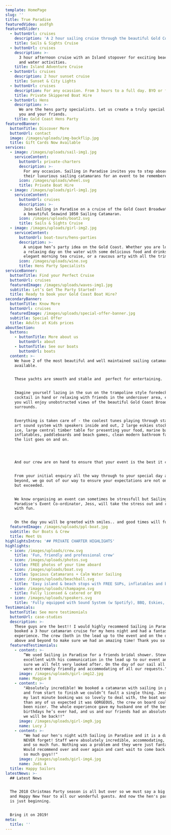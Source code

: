 ```yaml
---
template: HomePage
slug: ''
title: True Paradise
featuredVideo: asdfgh
featuredSlider:
  - buttonUrl: cruises
    description: 'A 2 hour sailing cruise through the beautiful Gold Coast Broadwater. '
    title: Sails & Sights Cruise
  - buttonUrl: cruises
    description: >-
      3 hour afternoon cruise with an Island stopover for exciting beach games
      and water activities.
    title: Island Adventure Cruise
  - buttonUrl: cruises
    description: 2 hour sunset cruise
    title: Sunset & City Lights
  - buttonUrl: cruises
    description: For any ocassion. From 3 hours to a full day. BYO or fully catered.
    title: Private Skippered Boat Hire
  - buttonUrl: Hens
    description: >-
      We are the hens party specialists. Let us create a truly special event for
      you and your friends.
    title: Gold Coast Hens Party
featuredBanner:
  buttonTitle: Discover More
  buttonUrl: contact
  image: /images/uploads/img-backflip.jpg
  title: Gift Cards Now Available
services:
  - image: /images/uploads/sail-img1.jpg
    serviceContent:
      buttonUrl: private-charters
      description: >-
        For any occasion. Sailing in Paradise invites you to step aboard one of
        their luxurious sailing catamarans for an event to be remembered .
      icon: /images/uploads/wheel.svg
      title: Private Boat Hire
  - image: /images/uploads/girl-img1.jpg
    serviceContent:
      buttonUrl: cruises
      description: >-
        Join Sailing in Paradise on a cruise of the Gold Coast Broadwater aboard
        a beautiful Seawind 1050 Sailing Catamaran.
      icon: /images/uploads/boat2.svg
      title: Sails & Sights Cruise
  - image: /images/uploads/girl-img2.jpg
    serviceContent:
      buttonUrl: boat-tours/hens-parties
      description: >-
        A unique hen’s party idea on the Gold Coast. Whether you are looking for
        a relaxing day on the water with some delicious food and drinks, an
        elegant morning tea cruise, or a raucous arty with all the trimmings...
      icon: /images/uploads/wine.svg
      title: Hens Party Specialists
serviceBanner:
  buttonTitle: Find your Perfect Cruise
  buttonUrl: cruises
  featuredImage: /images/uploads/waves-img1.jpg
  subtitle: Let’s Get The Party Started!
  title: Ready to book your Gold Coast Boat Hire?
secondaryBanner:
  buttonTitle: Know More
  buttonUrl: cruises
  featuredImage: /images/uploads/special-offer-banner.jpg
  subtitle: Special Offer
  title: Adults at Kids prices
aboutSection:
  buttons:
    - buttonTitle: More about us
      buttonUrl: about
    - buttonTitle: See our boats
      buttonUrl: boats
  content: >-
    We have 2 of the most beautiful and well maintained sailing catamarans
    available.


    These yachts are smooth and stable and  perfect for entertaining.


    Imagine yourself lazing in the sun on the trampoline style foredeck with a
    cocktail in hand or relaxing with friends in the undercover area, either way
    you will enjoy unobstructed views of the beautiful Gold Coast Broadwater and
    surrounds.


    Everything is taken care of - the coolest tunes playing through state of the
    art sound system with speakers inside and out, 2 large eskies stocked with
    ice, large central timber table for presenting your food, marine barbecue,
    inflatables, paddleboards and beach games, clean modern bathroom facilities,
    the list goes on and on.




    And our crew are on hand to ensure that your event is the best it can be.


    From your initial enquiry all the way through to your special day and
    beyond, we go out of our way to ensure your expectations are not only met
    but exceeded.


    We know organising an event can sometimes be stressfull but Sailing In
    Paradise's Event Co-ordinator, Jess, will take the stress out and replace it
    with fun.


    On the day you will be greeted with smiles.. and good times will follow.
  featuredImage: /images/uploads/ppl-boat.jpg
  subtitle: Our Boats & Crew
  title: Meet Us
highlightsIntro: '## PRIVATE CHARTER HIGHLIGHTS'
highlights:
  - icon: /images/uploads/crew.svg
    title: 'Fun, friendly and professional crew'
  - icon: /images/uploads/photos.svg
    title: FREE photos of your time aboard
  - icon: /images/uploads/boat.svg
    title: Spacious Catamarans + Calm Water Sailing
  - icon: /images/uploads/beachball.svg
    title: 'Easy island & beach stops with FREE SUPs, inflatables and beach games'
  - icon: /images/uploads/champagne.svg
    title: Fully licensed & catered or BYO
  - icon: /images/uploads/speakers.svg
    title: 'Fully equipped with Sound System (w Spotify), BBQ, Eskies, and Restroom'
Testimonials:
  buttonTitle: See more testimonials
  buttonUrl: case-studies
  description: >-
    These guys are the best!! I would highly recommend Sailing in Paradise! We
    booked a 3 hour catamaran cruise for my hens night and had a fantastic
    experience. The crew (both in the lead up to the event and on the day) went
    above and beyond to make sure we had an amazing time! Thank you so much!!
  featuredTestimonials:
    - content: >-
        “We used Sailing in Paradise for a friends bridal shower. Steve was
        excellent with his communication in the lead up to our event and made
        sure we all felt very looked after. On the day of our sail all staff
        were extremely friendly and accommodating of all our requests."
      image: /images/uploads/girl-img12.jpg
      name: Maggie B
    - content: >-
        "Absolutely incredible! We booked a catamaran with sailing in paradise,
        and from start to finish we couldn’t fault a single thing. Jess who took
        my last minute booking was so lovely to deal with, the boat was way more
        than any of us expected it was GORGEOUS, the crew on board couldn’t have
        been nicer. The whole experience gave my husband one of the best
        birthdays he’s ever had, and us and our friends had an absolute blast,
        we will be back!!"
      image: /images/uploads/girl-img9.jpg
      name: Lucy J
    - content: >-
        "We had our hen's night with Sailing in Paradise and it is a day we will
        NEVER forget! Staff were absolutely incredible, accommodating, lovely
        and so much fun. Nothing was a problem and they were just fantastic.
        Would recommend over and over again and cant wait to come back. Thanks
        so much guys!!"
      image: /images/uploads/girl-img4.jpg
      name: Jodi A
  title: Happy Sailors
latestNews: >-
  ## Latest News


  The 2018 Christmas Party season is all but over so we must say a big Thank You
  and Happy New Year to all our wonderful guests. And now the hen's party season
  is just beginning. 


  Bring it on 2019!
meta:
  title: ''
---
```


